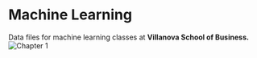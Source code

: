 # Machine Learning
Data files for machine learning classes at <b>Villanova School of Business.</b>
![Chapter 1](https://github.com/SueMcMetzger/MachineLearning/blob/main/chpt1)
